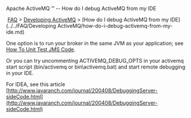 Apache ActiveMQ ™ -- How do I debug ActiveMQ from my IDE 

 [FAQ](/FAQ/index.md) > [Developing ActiveMQ](../../FAQ/developing-activemq.md) > [How do I debug ActiveMQ from my IDE](../../FAQ/Developing ActiveMQ/how-do-i-debug-activemq-from-my-ide.md)


One option is to run your broker in the same JVM as your application; see [How To Unit Test JMS Code](../../FAQ/JMS/how-to-unit-test-jms-code.md).

Or you can try uncommenting ACTIVEMQ\_DEBUG\_OPTS in your activemq start script (bin/activemq or bin\\activemq.bat) and start remote debugging in your IDE.

For IDEA, see this article [http://www.javaranch.com/journal/200408/DebuggingServer-sideCode.html](http://www.javaranch.com/journal/200408/DebuggingServer-sideCode.html)

